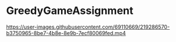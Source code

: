 # GreedyGameAssignment

https://user-images.githubusercontent.com/69110669/219286570-b3750965-8be7-4b8e-8e9b-7ecf80069fed.mp4

